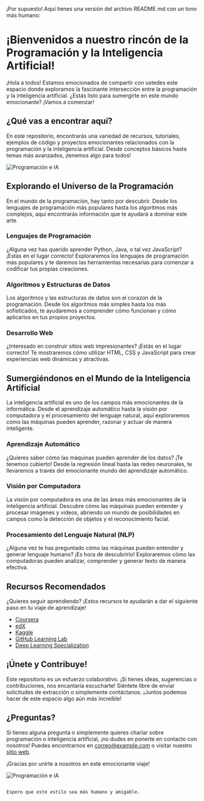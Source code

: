 ¡Por supuesto! Aquí tienes una versión del archivo README.md con un tono más humano:

# ¡Bienvenidos a nuestro rincón de la Programación y la Inteligencia Artificial!

¡Hola a todos! Estamos emocionados de compartir con ustedes este espacio donde exploramos la fascinante intersección entre la programación y la inteligencia artificial. ¿Estás listo para sumergirte en este mundo emocionante? ¡Vamos a comenzar!

## ¿Qué vas a encontrar aquí?

En este repositorio, encontrarás una variedad de recursos, tutoriales, ejemplos de código y proyectos emocionantes relacionados con la programación y la inteligencia artificial. Desde conceptos básicos hasta temas más avanzados, ¡tenemos algo para todos!

![Programación e IA](https://via.placeholder.com/800x200.png)

## Explorando el Universo de la Programación

En el mundo de la programación, hay tanto por descubrir. Desde los lenguajes de programación más populares hasta los algoritmos más complejos, aquí encontrarás información que te ayudará a dominar este arte.

### Lenguajes de Programación

¿Alguna vez has querido aprender Python, Java, o tal vez JavaScript? ¡Estás en el lugar correcto! Exploraremos los lenguajes de programación más populares y te daremos las herramientas necesarias para comenzar a codificar tus propias creaciones.

### Algoritmos y Estructuras de Datos

Los algoritmos y las estructuras de datos son el corazón de la programación. Desde los algoritmos más simples hasta los más sofisticados, te ayudaremos a comprender cómo funcionan y cómo aplicarlos en tus propios proyectos.

### Desarrollo Web

¿Interesado en construir sitios web impresionantes? ¡Estás en el lugar correcto! Te mostraremos cómo utilizar HTML, CSS y JavaScript para crear experiencias web dinámicas y atractivas.

## Sumergiéndonos en el Mundo de la Inteligencia Artificial

La inteligencia artificial es uno de los campos más emocionantes de la informática. Desde el aprendizaje automático hasta la visión por computadora y el procesamiento del lenguaje natural, aquí exploraremos cómo las máquinas pueden aprender, razonar y actuar de manera inteligente.

### Aprendizaje Automático

¿Quieres saber cómo las máquinas pueden aprender de los datos? ¡Te tenemos cubierto! Desde la regresión lineal hasta las redes neuronales, te llevaremos a través del emocionante mundo del aprendizaje automático.

### Visión por Computadora

La visión por computadora es una de las áreas más emocionantes de la inteligencia artificial. Descubre cómo las máquinas pueden entender y procesar imágenes y videos, abriendo un mundo de posibilidades en campos como la detección de objetos y el reconocimiento facial.

### Procesamiento del Lenguaje Natural (NLP)

¿Alguna vez te has preguntado cómo las máquinas pueden entender y generar lenguaje humano? ¡Es hora de descubrirlo! Exploraremos cómo las computadoras pueden analizar, comprender y generar texto de manera efectiva.

## Recursos Recomendados

¿Quieres seguir aprendiendo? ¡Estos recursos te ayudarán a dar el siguiente paso en tu viaje de aprendizaje!

- [Coursera](https://www.coursera.org/)
- [edX](https://www.edx.org/)
- [Kaggle](https://www.kaggle.com/)
- [GitHub Learning Lab](https://lab.github.com/)
- [Deep Learning Specialization](https://www.deeplearning.ai/deep-learning-specialization/)

## ¡Únete y Contribuye!

Este repositorio es un esfuerzo colaborativo. ¡Si tienes ideas, sugerencias o contribuciones, nos encantaría escucharte! Siéntete libre de enviar solicitudes de extracción o simplemente contáctanos. ¡Juntos podemos hacer de este espacio algo aún más increíble!

## ¿Preguntas?

Si tienes alguna pregunta o simplemente quieres charlar sobre programación o inteligencia artificial, ¡no dudes en ponerte en contacto con nosotros! Puedes encontrarnos en [correo@example.com](mailto:correo@example.com) o visitar nuestro [sitio web](https://www.example.com).

¡Gracias por unirte a nosotros en este emocionante viaje!

![Programación e IA](https://via.placeholder.com/800x200.png)
```

Espero que este estilo sea más humano y amigable.
